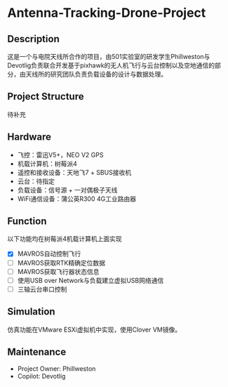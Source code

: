 # Antenna-Tracking-Drone-Project

## Description

这是一个与电院天线所合作的项目，由501实验室的研发学生Phillweston与Devotlig负责联合开发基于pixhawk的无人机飞行与云台控制以及空地通信的部分，由天线所的研究团队负责负载设备的设计与数据处理。

## Project Structure

待补充

## Hardware

- 飞控：雷迅V5+，NEO V2 GPS
- 机载计算机：树莓派4
- 遥控和接收设备：天地飞7 + SBUS接收机
- 云台：待指定
- 负载设备：信号源 + 一对偶极子天线
- WiFi通信设备：蒲公英R300 4G工业路由器

## Function

以下功能均在树莓派4机载计算机上面实现

- [x] MAVROS自动控制飞行
- [ ] MAVROS获取RTK精确定位数据
- [ ] MAVROS获取飞行器状态信息
- [ ] 使用USB over Network与负载建立虚拟USB网络通信
- [ ] 三轴云台串口控制

## Simulation

仿真功能在VMware ESXi虚拟机中实现，使用Clover VM镜像。

## Maintenance

- Project Owner: Phillweston
- Copilot: Devotlig
